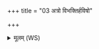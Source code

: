 +++
title = "03 अत्रो विभक्तिर्हविषो"

+++
<details><summary>मूलम् (WS)</summary>

अत्रो विभक्तिर्हविषो विभागे मा निर्भाक्षीद् भागिनं मोपहत्या।  
समो अभागो विदत यो मुमोह ॥ ६ ॥
</details>